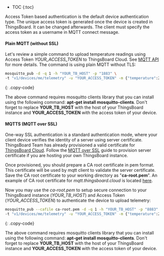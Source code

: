 * TOC
{:toc}
  
Access Token based authentication is the default device authentication type.
The unique access token is generated once the device is created in ThingsBoard. It can be changed afterwards.
The client must specify the access token as a username in MQTT connect message.

#### Plain MQTT (without SSL)

Let's review a simple command to upload temperature readings using Access Token *YOUR_ACCESS_TOKEN* to ThingsBoard Cloud.
See [MQTT API](/docs/{{docsPrefix}}reference/mqtt-api/) for more details. The command is using plain MQTT without TLS:

```bash
mosquitto_pub -d -q 1 -h "YOUR_TB_HOST" -p "1883" \ 
-t "v1/devices/me/telemetry" -u "YOUR_ACCESS_TOKEN" -m {"temperature":25}
```
{: .copy-code}

The above command requires mosquitto clients library that you can install using the following command: **apt-get install mosquitto-clients**.
Don't forget to replace **YOUR_TB_HOST** with the host of your ThingsBoard instance and **YOUR_ACCESS_TOKEN** with the access token of your device.

#### MQTTS (MQTT over SSL)

One-way SSL authentication is a standard authentication mode, where your client device verifies the identity of a server using server certificate.
ThingsBoard Team has already provisioned a valid certificate for [ThingsBoard Cloud](https://thingsboard.cloud/signup).
Follow the [MQTT over SSL](/docs/{{docsPrefix}}user-guide/mqtt-over-ssl/) guide to provision server certificate if you are hosting your own ThingsBoard instance.

Once provisioned, you should prepare a CA root certificate in pem format. This certificate will be used by mqtt client to validate the server certificate.
Save the CA root certificate to your working directory as "**ca-root.pem**".
An example of CA root certificate for *mqtt.thingsboard.cloud* is located [here](/docs/paas/user-guide/resources/mqtt-over-ssl/ca-root.pem).

Now you may use the *ca-root.pem* to setup secure connection to your ThingsBoard instance (*YOUR_TB_HOST*) and Access Token (*YOUR_ACCESS_TOKEN*) to authenticate the device to upload telemetry:

```bash
mosquitto_pub --cafile ca-root.pem -d -q 1 -h "YOUR_TB_HOST" -p "8883" \
-t "v1/devices/me/telemetry" -u "YOUR_ACCESS_TOKEN" -m {"temperature":25}
```
{: .copy-code}

The above command requires mosquitto clients library that you can install using the following command: **apt-get install mosquitto-clients**.
Don't forget to replace **YOUR_TB_HOST** with the host of your ThingsBoard instance and **YOUR_ACCESS_TOKEN** with the access token of your device.

